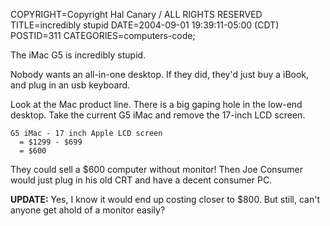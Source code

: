COPYRIGHT=Copyright Hal Canary / ALL RIGHTS RESERVED
TITLE=incredibly stupid
DATE=2004-09-01 19:39:11-05:00 (CDT)
POSTID=311
CATEGORIES=computers-code;

The iMac G5 is incredibly stupid.

Nobody wants an all-in-one desktop. If they did, they'd just buy a iBook, and plug in an usb keyboard.

Look at the Mac product line. There is a big gaping hole in the low-end desktop. Take the current G5 iMac and remove the 17-inch LCD screen.

    
    G5 iMac - 17 inch Apple LCD screen
      = $1299 - $699
      = $600

They could sell a $600 computer without monitor! Then Joe Consumer would just plug in his old CRT and have a decent consumer PC.

**UPDATE:** Yes, I know it would end up costing closer to $800. But still, can't anyone get ahold of a monitor easily?
